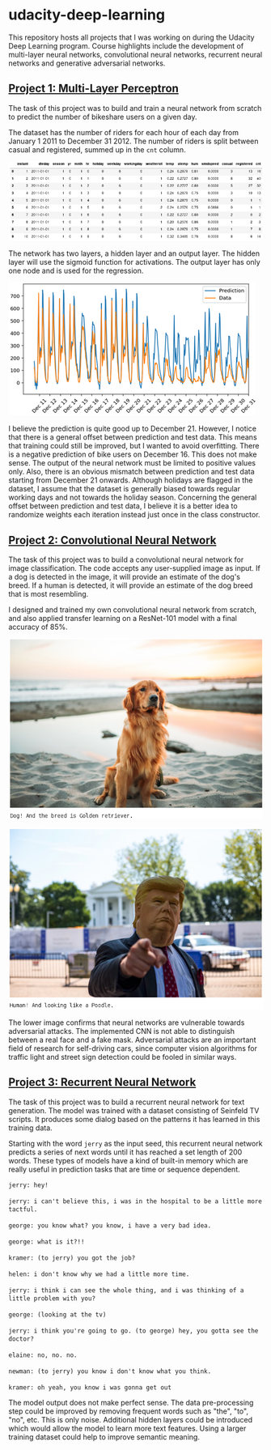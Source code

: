 # udacity-deep-learning

This repository hosts all projects that I was working on during the Udacity Deep Learning program. Course highlights include the development of multi-layer neural networks, convolutional neural networks, recurrent neural networks and generative adversarial networks.

## [Project 1: Multi-Layer Perceptron](https://github.com/cfanatic/udacity-deep-learning/tree/master/1-project-bikesharing)

The task of this project was to build and train a neural network from scratch to predict the number of bikeshare users on a given day.

The dataset has the number of riders for each hour of each day from January 1 2011 to December 31 2012. The number of riders is split between casual and registered, summed up in the `cnt` column.

![Input Data](https://raw.githubusercontent.com/cfanatic/udacity-deep-learning/master/99-misc/project1_data.png)

The network has two layers, a hidden layer and an output layer. The hidden layer will use the sigmoid function for activations. The output layer has only one node and is used for the regression.

![Predicted Output](https://raw.githubusercontent.com/cfanatic/udacity-deep-learning/master/99-misc/project1_prediction.png)

I believe the prediction is quite good up to December 21. However, I notice that there is a general offset between prediction and test data. This means that training could still be improved, but I wanted to avoid overfitting. There is a negative prediction of bike users on December 16. This does not make sense. The output of the neural network must be limited to positive values only. Also, there is an obvious mismatch between prediction and test data starting from December 21 onwards. Although holidays are flagged in the dataset, I assume that the dataset is generally biased towards regular working days and not towards the holiday season. Concerning the general offset between prediction and test data, I believe it is a better idea to randomize weights each iteration instead just once in the class constructor.

## [Project 2: Convolutional Neural Network](https://github.com/cfanatic/udacity-deep-learning/tree/master/2-project-dog-classification)

The task of this project was to build a convolutional neural network for image classification. The code accepts any user-supplied image as input. If a dog is detected in the image, it will provide an estimate of the dog's breed. If a human is detected, it will provide an estimate of the dog breed that is most resembling.

I designed and trained my own convolutional neural network from scratch, and also applied transfer learning on a ResNet-101 model with a final accuracy of 85%.

![Dog](https://raw.githubusercontent.com/cfanatic/udacity-deep-learning/master/99-misc/project2_dog.png)

![Human](https://raw.githubusercontent.com/cfanatic/udacity-deep-learning/master/99-misc/project2_human.png)

The lower image confirms that neural networks are vulnerable towards adversarial attacks. The implemented CNN is not able to distinguish between a real face and a fake mask. Adversarial attacks are an important field of research for self-driving cars, since computer vision algorithms for traffic light and street sign detection could be fooled in similar ways.

## [Project 3: Recurrent Neural Network](https://github.com/cfanatic/udacity-deep-learning/tree/master/3-project-tv-script-generation)

The task of this project was to build a recurrent neural network for text generation. The model was trained with a dataset consisting of Seinfeld TV scripts. It produces some dialog based on the patterns it has learned in this training data.

Starting with the word `jerry` as the input seed, this recurrent neural network predicts a series of next words until it has reached a set length of 200 words. These types of models have a kind of built-in memory which are really useful in prediction tasks that are time or sequence dependent.

```text
jerry: hey!

jerry: i can't believe this, i was in the hospital to be a little more tactful.

george: you know what? you know, i have a very bad idea.

george: what is it?!!

kramer: (to jerry) you got the job?

helen: i don't know why we had a little more time.

jerry: i think i can see the whole thing, and i was thinking of a little problem with you?

george: (looking at the tv)

jerry: i think you're going to go. (to george) hey, you gotta see the doctor?

elaine: no, no. no.

newman: (to jerry) you know i don't know what you think.

kramer: oh yeah, you know i was gonna get out
```

The model output does not make perfect sense. The data pre-processing step could be improved by removing frequent words such as "the", "to", "no", etc. This is only noise. Additional hidden layers could be introduced which would allow the model to learn more text features. Using a larger training dataset could help to improve semantic meaning.
